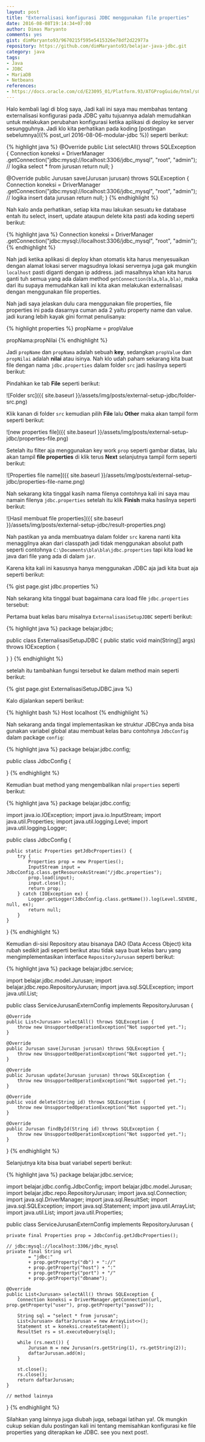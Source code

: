 ```yaml
---
layout: post
title: "Externalisasi konfigurasi JDBC menggunakan file properties"
date: 2016-08-08T19:14:34+07:00
author: Dimas Maryanto
comments: yes
gist: dimMaryanto93/9670215f595e5415326e78df2d22977a
repository: https://github.com/dimMaryanto93/belajar-java-jdbc.git
category: java
tags:
- Java
- JDBC
- MariaDB
- Netbeans
references:
- https://docs.oracle.com/cd/E23095_01/Platform.93/ATGProgGuide/html/s0204propertiesfileformat01.html
---
```


Halo kembali lagi di blog saya, Jadi kali ini saya mau membahas tentang externalisasi konfigurasi pada JDBC yaitu tujuannya adalah memudahkan untuk melakukan perubahan konfigurasi ketika aplikasi di deploy ke server sesungguhnya. Jadi klo kita perhatikan pada koding [postingan sebelumnya]({% post_url  2016-08-06-modular-jdbc %}) seperti berikut:

{% highlight java %}
  @Override
  public List<Jurusan> selectAll() throws SQLException {
     Connection koneksi = DriverManager
      .getConnection("jdbc:mysql://localhost:3306/jdbc_mysql", "root", "admin");
     // logika select * from jurusan
     return null;
   }

  @Override
  public Jurusan save(Jurusan jurusan) throws SQLException {
     Connection koneksi = DriverManager
      .getConnection("jdbc:mysql://localhost:3306/jdbc_mysql", "root", "admin");
     // logika insert data jurusan
     return null;
   }
{% endhighlight %}

Nah kalo anda perhatikan, setiap kita mau lakukan sesuatu ke database entah itu select, insert, update ataupun delete kita pasti ada koding seperti berikut:

{% highlight java %}
   Connection koneksi = DriverManager
    .getConnection("jdbc:mysql://localhost:3306/jdbc_mysql", "root", "admin");
{% endhighlight %}

Nah jadi ketika aplikasi di deploy khan otomatis kita harus menyesuaikan dengan alamat lokasi server magsudnya lokasi servernya juga gak mungkin ```localhost``` pasti diganti dengan ip address. jadi masalhnya khan kita harus ganti tuh semua yang ada dalam method ```getConnection(bla,bla,bla)```, maka dari itu supaya memudahkan kali ini kita akan melakukan externalisasi dengan menggunakan file properties.

<!--more-->

Nah jadi saya jelaskan dulu cara menggunakan file properties, file properties ini pada dasarnya cuman ada 2 yaitu property name dan value. jadi kurang lebih kayak gini format penulisanya:

{% highlight properties %}
propName = propValue

propNama:propNilai
{% endhighlight %}

Jadi ```propName``` dan ```propNama``` adalah sebuah **key**, sedangkan ```propValue``` dan ```propNilai``` adalah **nilai** atau isinya. Nah klo udah paham sekarang kita buat file dengan nama ```jdbc.properties``` dalam folder ```src``` jadi hasilnya seperti berikut:

Pindahkan ke tab **File** seperti berikut:

![Folder src]({{ site.baseurl }}/assets/img/posts/external-setup-jdbc/folder-src.png)

Klik kanan di folder ```src``` kemudian pilih **File** lalu **Other** maka akan tampil form seperti berikut:

![new properties file]({{ site.baseurl }}/assets/img/posts/external-setup-jdbc/properties-file.png)

Setelah itu filter aja menggunakan key work ```prop``` seperti gambar diatas, lalu akan tampil **file properties** di klik terus **Next** selanjutnya tampil form seperti berikut:

![Properties file name]({{ site.baseurl }}/assets/img/posts/external-setup-jdbc/properties-file-name.png)

Nah sekarang kita tinggal kasih nama filenya contohnya kali ini saya mau namain filenya ```jdbc.properties``` setelah itu klik **Finish** maka hasilnya seperti berikut:

![Hasil membuat file properties]({{ site.baseurl }}/assets/img/posts/external-setup-jdbc/result-properties.png)

Nah pastikan ya anda membuatnya dalam folder ```src``` karena nanti kita menaggilnya akan dari classpath jadi tidak menggunakan absolut path seperti contohnya ```C:\Documents\bla\bla\jdbc.properties``` tapi kita load ke java dari file yang ada di dalam ```jar```.

Karena kita kali ini kasusnya hanya menggunakan JDBC aja jadi kita buat aja seperti berikut:

{% gist page.gist jdbc.properties %}

Nah sekarang kita tinggal buat bagaimana cara load file ```jdbc.properties``` tersebut:

Pertama buat kelas baru misalnya ```ExternalisasiSetupJDBC``` seperti berikut:

{% highlight java %}
package belajar.jdbc;

public class ExternalisasiSetupJDBC {
  public static void main(String[] args) throws IOException {

  }
}
{% endhighlight %}

setelah itu tambahkan fungsi tersebut ke dalam method main seperti berikut:

{% gist page.gist ExternalisasiSetupJDBC.java %}

Kalo dijalankan seperti berikut:

{% highlight bash %}
Host localhost
{% endhighlight %}

Nah sekarang anda tingal implementasikan ke struktur JDBCnya anda bisa gunakan variabel global atau membuat kelas baru contohnya ```JdbcConfig``` dalam package ```config```:

{% highlight java %}
package belajar.jdbc.config;

public class JdbcConfig {

}
{% endhighlight %}

Kemudian buat method yang mengembalikan nilai ```properties``` seperti berikut:

{% highlight java %}
package belajar.jdbc.config;

import java.io.IOException;
import java.io.InputStream;
import java.util.Properties;
import java.util.logging.Level;
import java.util.logging.Logger;

public class JdbcConfig {

    public static Properties getJdbcProperties() {
        try {
            Properties prop = new Properties();
            InputStream input = JdbcConfig.class.getResourceAsStream("/jdbc.properties");
            prop.load(input);
            input.close();
            return prop;
        } catch (IOException ex) {
            Logger.getLogger(JdbcConfig.class.getName()).log(Level.SEVERE, null, ex);
            return null;
        }
    }
}
{% endhighlight %}

Kemudian di-sisi Repository atau bisanaya DAO (Data Access Object) kita rubah sedikit jadi seperti berikut atau tidak saya buat kelas baru yang mengimplementasikan interface ```RepositoryJurusan``` seperti berikut:

{% highlight java %}
package belajar.jdbc.service;

import belajar.jdbc.model.Jurusan;
import belajar.jdbc.repo.RepositoryJurusan;
import java.sql.SQLException;
import java.util.List;

public class ServiceJurusanExternConfig implements RepositoryJurusan {

    @Override
    public List<Jurusan> selectAll() throws SQLException {
        throw new UnsupportedOperationException("Not supported yet.");
    }

    @Override
    public Jurusan save(Jurusan jurusan) throws SQLException {
        throw new UnsupportedOperationException("Not supported yet.");
    }

    @Override
    public Jurusan update(Jurusan jurusan) throws SQLException {
        throw new UnsupportedOperationException("Not supported yet.");
    }

    @Override
    public void delete(String id) throws SQLException {
        throw new UnsupportedOperationException("Not supported yet.");
    }

    @Override
    public Jurusan findById(String id) throws SQLException {
        throw new UnsupportedOperationException("Not supported yet.");
    }

}
{% endhighlight %}

Selanjutnya kita bisa buat variabel seperti berikut:

{% highlight java %}
package belajar.jdbc.service;

import belajar.jdbc.config.JdbcConfig;
import belajar.jdbc.model.Jurusan;
import belajar.jdbc.repo.RepositoryJurusan;
import java.sql.Connection;
import java.sql.DriverManager;
import java.sql.ResultSet;
import java.sql.SQLException;
import java.sql.Statement;
import java.util.ArrayList;
import java.util.List;
import java.util.Properties;

public class ServiceJurusanExternConfig implements RepositoryJurusan {

    private final Properties prop = JdbcConfig.getJdbcProperties();

    // jdbc:mysql://localhost:3306/jdbc_mysql
    private final String url
            = "jdbc:"
            + prop.getProperty("db") + "://"
            + prop.getProperty("host") + ":"
            + prop.getProperty("port") + "/"
            + prop.getProperty("dbname");

    @Override
    public List<Jurusan> selectAll() throws SQLException {
        Connection koneksi = DriverManager.getConnection(url, prop.getProperty("user"), prop.getProperty("passwd"));

        String sql = "select * from jurusan";
        List<Jurusan> daftarJurusan = new ArrayList<>();
        Statement st = koneksi.createStatement();
        ResultSet rs = st.executeQuery(sql);

        while (rs.next()) {
            Jurusan m = new Jurusan(rs.getString(1), rs.getString(2));
            daftarJurusan.add(m);
        }

        st.close();
        rs.close();
        return daftarJurusan;
    }

    // method lainnya
}
{% endhighlight %}

Silahkan yang lainnya juga diubah juga, sebagai latihan ya!. Ok mungkin cukup sekian dulu postingan kali ini tentang memisahkan konfigurasi ke file properties yang diterapkan ke JDBC. see you next post!.
